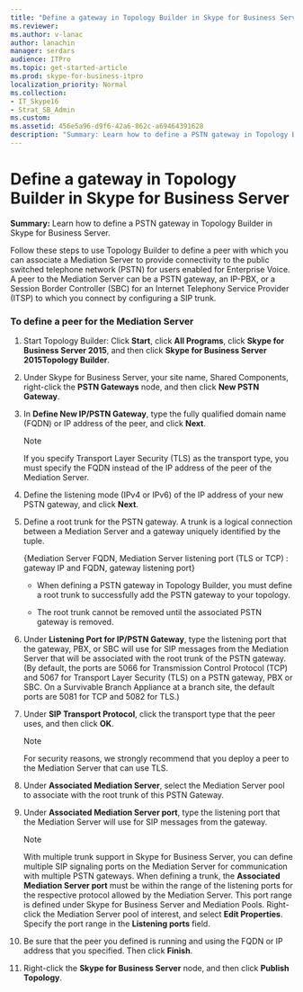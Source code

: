 ```yaml
---
title: "Define a gateway in Topology Builder in Skype for Business Server"
ms.reviewer: 
ms.author: v-lanac
author: lanachin
manager: serdars
audience: ITPro
ms.topic: get-started-article
ms.prod: skype-for-business-itpro
localization_priority: Normal
ms.collection: 
- IT_Skype16
- Strat_SB_Admin
ms.custom: 
ms.assetid: 456e5a96-d9f6-42a6-862c-a69464391628
description: "Summary: Learn how to define a PSTN gateway in Topology Builder in Skype for Business Server."
---
```


# Define a gateway in Topology Builder in Skype for Business Server
 
**Summary:** Learn how to define a PSTN gateway in Topology Builder in Skype for Business Server.
  
Follow these steps to use Topology Builder to define a peer with which you can associate a Mediation Server to provide connectivity to the public switched telephone network (PSTN) for users enabled for Enterprise Voice. A peer to the Mediation Server can be a PSTN gateway, an IP-PBX, or a Session Border Controller (SBC) for an Internet Telephony Service Provider (ITSP) to which you connect by configuring a SIP trunk.
  
### To define a peer for the Mediation Server

1. Start Topology Builder: Click **Start**, click **All Programs**, click **Skype for Business Server 2015**, and then click **Skype for Business Server 2015Topology Builder**.
    
2. Under Skype for Business Server, your site name, Shared Components, right-click the **PSTN Gateways** node, and then click **New PSTN Gateway**.
3. In **Define New IP/PSTN Gateway**, type the fully qualified domain name (FQDN) or IP address of the peer, and click **Next**.
    
    > [!NOTE]
    > If you specify Transport Layer Security (TLS) as the transport type, you must specify the FQDN instead of the IP address of the peer of the Mediation Server. 
  
4. Define the listening mode (IPv4 or IPv6) of the IP address of your new PSTN gateway, and click **Next**.

5. Define a root trunk for the PSTN gateway. A trunk is a logical connection between a Mediation Server and a gateway uniquely identified by the tuple.
    
    {Mediation Server FQDN, Mediation Server listening port (TLS or TCP) : gateway IP and FQDN, gateway listening port}
    
     - When defining a PSTN gateway in Topology Builder, you must define a root trunk to successfully add the PSTN gateway to your topology.
    
     - The root trunk cannot be removed until the associated PSTN gateway is removed.
    
6. Under **Listening Port for IP/PSTN Gateway**, type the listening port that the gateway, PBX, or SBC will use for SIP messages from the Mediation Server that will be associated with the root trunk of the PSTN gateway. (By default, the ports are 5066 for Transmission Control Protocol (TCP) and 5067 for Transport Layer Security (TLS) on a PSTN gateway, PBX or SBC. On a Survivable Branch Appliance at a branch site, the default ports are 5081 for TCP and 5082 for TLS.)
    
7. Under **SIP Transport Protocol**, click the transport type that the peer uses, and then click **OK**.
    
    > [!NOTE]
    > For security reasons, we strongly recommend that you deploy a peer to the Mediation Server that can use TLS. 
  
8. Under **Associated Mediation Server**, select the Mediation Server pool to associate with the root trunk of this PSTN Gateway.
    
9. Under **Associated Mediation Server port**, type the listening port that the Mediation Server will use for SIP messages from the gateway.
    
    > [!NOTE]
    > With multiple trunk support in Skype for Business Server, you can define multiple SIP signaling ports on the Mediation Server for communication with multiple PSTN gateways. When defining a trunk, the **Associated Mediation Server port** must be within the range of the listening ports for the respective protocol allowed by the Mediation Server. This port range is defined under Skype for Business Server and Mediation Pools. Right-click the Mediation Server pool of interest, and select **Edit Properties**. Specify the port range in the **Listening ports** field.
  
10. Be sure that the peer you defined is running and using the FQDN or IP address that you specified. Then click **Finish**.
    
11. Right-click the **Skype for Business Server** node, and then click **Publish Topology**.
    

